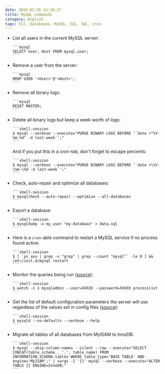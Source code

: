 ```yaml
---
date: 2010-02-26 14:18:17
title: MySQL commands
category: English
tags: CLI, Databases, MySQL, SQL, SQL, cron
---
```


  * List all users in the current MySQL server:

        ```mysql
        SELECT User, Host FROM mysql.user;
        ```

  * Remove a user from the server:

        ```mysql
        DROP USER '<User>'@'<Host>';
        ```

  * Remove all binary logs:

        ```mysql
        RESET MASTER;
        ```

  * Delete all binary logs but keep a week worth of logs:

        ```shell-session
        $ mysql --verbose --execute="PURGE BINARY LOGS BEFORE '`date +"%Y-%m-%d" -d last-week`';"
        ```

    And if you put this in a cron-tab, don't forget to escape percents:

        ```shell-session
        $ mysql --verbose --execute="PURGE BINARY LOGS BEFORE '`date +\%Y-\%m-\%d -d last-week`';"
        ```

  * Check, auto-repair and optimize all databases:

        ```shell-session
        $ mysqlcheck --auto-repair --optimize --all-databases
        ```

  * Export a database:

        ```shell-session
        $ mysqldump -u my_user "my-database" > data.sql
        ```

  * Here is a `cron`-able command to restart a MySQL service if no process found active:

        ```shell-session
        $ [ `ps axu | grep -v "grep" | grep --count "mysql"` -le 0 ] && /etc/init.d/mysql restart
        ```

  * Monitor the queries being run ([source](https://blog.urfix.com/25-%E2%80%93-sick-linux-commands/)):

        ```shell-session
        $ watch -n 1 mysqladmin --user=XXXXX --password=XXXXX processlist
        ```

  * Get the list of default configuration parameters the server will use regardless of the values set in config files ([source](https://dev.mysql.com/doc/refman/5.1/en/server-system-variables.html)):

        ```shell-session
        $ mysqld --no-defaults --verbose --help
        ```

  * Migrate all tables of all databases from MyISAM to InnoDB:

        ```shell-session
        $ mysql --skip-column-names --silent --raw --execute="SELECT CONCAT(table_schema , '.', table_name) FROM INFORMATION_SCHEMA.tables WHERE table_type='BASE TABLE' AND engine='MyISAM';" | xargs -I '{}' mysql --verbose --execute="ALTER TABLE {} ENGINE=InnoDB;"
        ```

